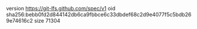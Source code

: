 version https://git-lfs.github.com/spec/v1
oid sha256:bebb0fd2d844142db6ca9fbbce6c33dbdef68c2d9e4077f5c5bdb269e74616c2
size 71304
